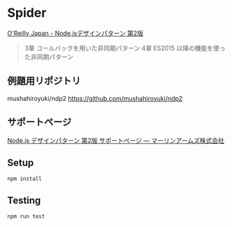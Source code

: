 # Spider

[O'Reilly Japan - Node.jsデザインパターン 第2版](https://www.oreilly.co.jp/books/9784873118734/)

> 3章 コールバックを用いた非同期パターン
> 4章 ES2015 以降の機能を使った非同期パターン

## 例題用リポジトリ

mushahiroyuki/ndp2
<https://github.com/mushahiroyuki/ndp2>

## サポートページ

[Node.js デザインパターン 第2版 サポートページ — マーリンアームズ株式会社](https://www.marlin-arms.com/support/nodejs-design-patterns/)

## Setup

```
npm install
```

## Testing

```
npm run test
```
